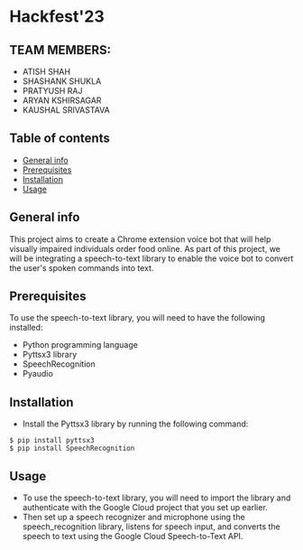 # Hackfest'23

## TEAM MEMBERS:
* ATISH SHAH
* SHASHANK SHUKLA
* PRATYUSH RAJ
* ARYAN KSHIRSAGAR
* KAUSHAL SRIVASTAVA


## Table of contents
* [General info](#general-info)
* [Prerequisites](#prerequisites)
* [Installation](#installation)
* [Usage](#usage)

## General info
This project aims to create a Chrome extension voice bot that will help visually impaired individuals order food online. As part of this project, we will be integrating a speech-to-text library to enable the voice bot to convert the user's spoken commands into text.

## Prerequisites
To use the speech-to-text library, you will need to have the following installed:
* Python programming language
* Pyttsx3 library
* SpeechRecognition
* Pyaudio

## Installation
* Install the Pyttsx3 library by running the following command:
```
$ pip install pyttsx3
$ pip install SpeechRecognition
```

## Usage
* To use the speech-to-text library, you will need to import the library and authenticate with the Google Cloud project that you set up earlier.
* Then set up a speech recognizer and microphone using the speech_recognition library, listens for speech input, and converts the speech to text using the Google Cloud Speech-to-Text API.
